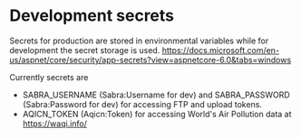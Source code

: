 # Development secrets

Secrets for production are stored in environmental variables while for development the secret storage is used.
https://docs.microsoft.com/en-us/aspnet/core/security/app-secrets?view=aspnetcore-6.0&tabs=windows

Currently secrets are 
* SABRA_USERNAME (Sabra:Username for dev) and SABRA_PASSWORD (Sabra:Password for dev) for accessing FTP and upload tokens.
* AQICN_TOKEN (Aqicn:Token) for accessing World's Air Pollution data at https://waqi.info/